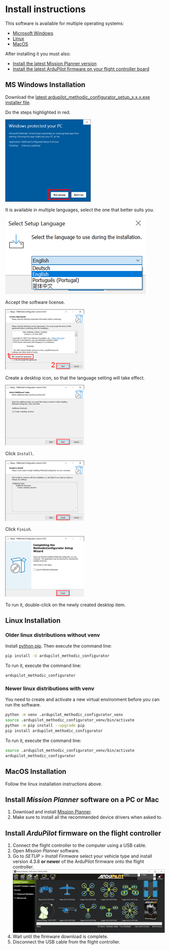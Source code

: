 # Install instructions
<!--
SPDX-FileCopyrightText: 2024-2025 Amilcar do Carmo Lucas <amilcar.lucas@iav.de>

SPDX-License-Identifier: GPL-3.0-or-later
-->

This software is available for multiple operating systems:

- [Microsoft Windows](#ms-windows-installation)
- [Linux](#linux-installation)
- [MacOS](#macos-installation)

After installing it you must also:

- [Install the latest Mission Planner version](#install-mission-planner-software-on-a-pc-or-mac)
- [Install the latest ArduPilot firmware on your flight controller board](#install-ardupilot-firmware-on-the-flight-controller)

## MS Windows Installation

Download the [latest ardupilot_methodic_configurator_setup_x.x.x.exe installer file](https://github.com/ArduPilot/MethodicConfigurator/releases/latest).

Do the steps highlighted in red.

![AMC install 01](images/AMC_install_01.png)

It is available in multiple languages, select the one that better suits you.

![AMC install 01b](images/AMC_install_01b.png)

Accept the software license.

![AMC install 02](images/AMC_install_02.png)

Create a desktop icon, so that the language setting will take effect.

![AMC install 03](images/AMC_install_03.png)

Click `Install`.

![AMC install 04](images/AMC_install_04.png)

Click `Finish`.

![AMC install 05](images/AMC_install_05.png)

To run it, double-click on the newly created desktop item.

## Linux Installation

### Older linux distributions without venv

Install [python pip](https://pypi.org/project/pip/). Then execute the command line:

```bash
pip install -U ardupilot_methodic_configurator
```

To run it, execute the command line:

```bash
ardupilot_methodic_configurator
```

### Newer linux distributions with venv

You need to create and activate a new virtual environment before you can run the software.

```bash
python -m venv .ardupilot_methodic_configurator_venv
source .ardupilot_methodic_configurator_venv/bin/activate
python -m pip install --upgrade pip
pip install ardupilot_methodic_configurator
```

To run it, execute the command line:

```bash
source .ardupilot_methodic_configurator_venv/bin/activate
ardupilot_methodic_configurator
```

## MacOS Installation

Follow the linux installation instructions above.

## Install *Mission Planner* software on a PC or Mac

1. Download and install [Mission Planner](https://firmware.ardupilot.org/Tools/MissionPlanner/).
1. Make sure to install all the recommended device drivers when asked to.

## Install *ArduPilot* firmware on the flight controller

1. Connect the flight controller to the computer using a USB cable.
1. Open *Mission Planner* software.
1. Go to *SETUP* > *Install Firmware* select your vehicle type and install version 4.3.8 **or newer** of the ArduPilot firmware onto the flight controller.
![Install ArduPilot firmware](images/MissionPlanne_install_firmware.png)
1. Wait until the firmware download is complete.
1. Disconnect the USB cable from the flight controller.

<!-- Gurubase Widget -->
<script async src="https://widget.gurubase.io/widget.latest.min.js"
    data-widget-id="uE4kxEE4LY3ZSyfNsF5bU6gIOnWGTBOL_e16KwDH-0g"
    data-text="Ask AI"
    data-margins='{"bottom": "1rem", "right": "1rem"}'
    data-light-mode="true"
    id="guru-widget-id">
</script>
